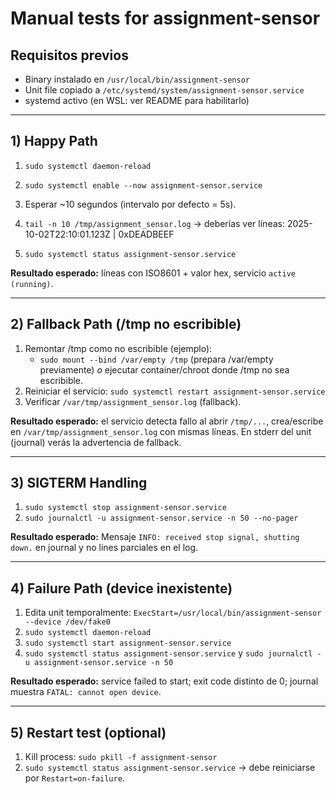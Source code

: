 # Manual tests for assignment-sensor

## Requisitos previos

- Binary instalado en `/usr/local/bin/assignment-sensor`
- Unit file copiado a `/etc/systemd/system/assignment-sensor.service`
- systemd activo (en WSL: ver README para habilitarlo)

---

## 1) Happy Path

1. `sudo systemctl daemon-reload`
2. `sudo systemctl enable --now assignment-sensor.service`
3. Esperar ~10 segundos (intervalo por defecto = 5s).
4. `tail -n 10 /tmp/assignment_sensor.log` → deberías ver líneas:
   2025-10-02T22:10:01.123Z | 0xDEADBEEF

5. `sudo systemctl status assignment-sensor.service`

**Resultado esperado:** líneas con ISO8601 + valor hex, servicio `active (running)`.

---

## 2) Fallback Path (/tmp no escribible)

1. Remontar /tmp como no escribible (ejemplo):
   - `sudo mount --bind /var/empty /tmp` (prepara /var/empty previamente) _o_ ejecutar container/chroot donde /tmp no sea escribible.
2. Reiniciar el servicio: `sudo systemctl restart assignment-sensor.service`
3. Verificar `/var/tmp/assignment_sensor.log` (fallback).

**Resultado esperado:** el servicio detecta fallo al abrir `/tmp/...`, crea/escribe en `/var/tmp/assignment_sensor.log` con mismas líneas. En stderr del unit (journal) verás la advertencia de fallback.

---

## 3) SIGTERM Handling

1. `sudo systemctl stop assignment-sensor.service`
2. `sudo journalctl -u assignment-sensor.service -n 50 --no-pager`

**Resultado esperado:** Mensaje `INFO: received stop signal, shutting down.` en journal y no lines parciales en el log.

---

## 4) Failure Path (device inexistente)

1. Edita unit temporalmente: `ExecStart=/usr/local/bin/assignment-sensor --device /dev/fake0`
2. `sudo systemctl daemon-reload`
3. `sudo systemctl start assignment-sensor.service`
4. `sudo systemctl status assignment-sensor.service` y `sudo journalctl -u assignment-sensor.service -n 50`

**Resultado esperado:** service failed to start; exit code distinto de 0; journal muestra `FATAL: cannot open device`.

---

## 5) Restart test (optional)

1. Kill process: `sudo pkill -f assignment-sensor`
2. `sudo systemctl status assignment-sensor.service` → debe reiniciarse por `Restart=on-failure`.
